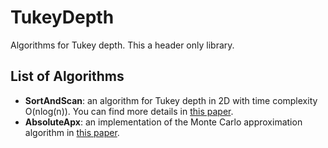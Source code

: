# TukeyDepth
Algorithms for Tukey depth. This a header only library.

## List of Algorithms
- **SortAndScan**: an algorithm for Tukey depth in 2D with time complexity O(nlog(n)). You can find more details in [this paper](https://www.researchgate.net/publication/239380381_Algorithm_AS_307_Bivariate_Location_Depth).
- **AbsoluteApx**: an implementation of the Monte Carlo approximation algorithm in [this paper](https://cglab.ca/~morin/publications/xxx/tkapprox.pdf).
